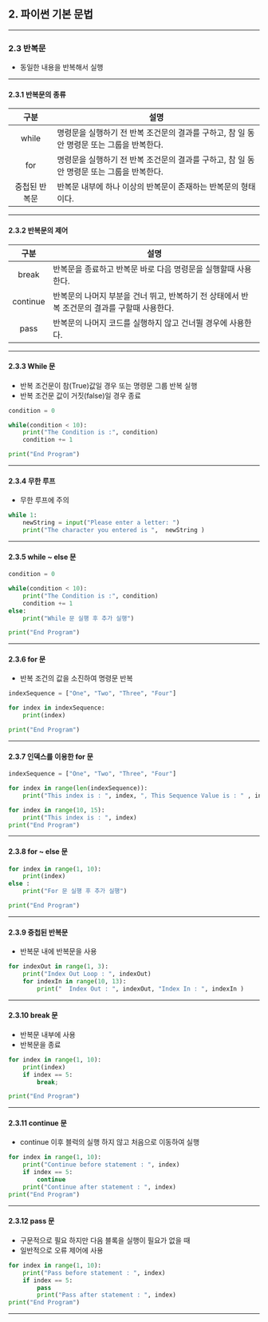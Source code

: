 ## 2. 파이썬 기본 문법
 - - - 
### 2.3  반복문

 - 동일한 내용을 반복해서 실행 
- - -
#### 2.3.1 반복문의 종류

|    구분    | 설명 |
|:--------:|----|
|  while   | 	명령문을 실행하기 전 반복 조건문의 결과를 구하고, 참 일 동안 명령문 또는 그룹을 반복한다. |
|   for    | 	명령문을 실행하기 전 반복 조건문의 결과를 구하고, 참 일 동안 명령문 또는 그룹을 반복한다. |
| 중첩된 반복문  | 	반복문 내부에 하나 이상의 반복문이 존재하는 반복문의 형태이다.  |

- - - 
#### 2.3.2 반복문의 제어
 |      구분      | 설명 |
|:------------:|----|
|    break     | 	반복문을 종료하고 반복문 바로 다음 명령문을 실행할때 사용한다. |
| continue     | 	반복문의 나머지 부분을 건너 뛰고, 반복하기 전 상태에서 반복 조건문의 결과를 구할때 사용한다. |
|     pass     | 	반복문의 나머지 코드를 실행하지 않고 건너뛸 경우에 사용한다.   |
- - -
#### 2.3.3 While 문 

- 반복 조건문이 참(True)값일 경우 또는 명령문 그룹 반복 실행 
- 반복 조건문 값이 거짓(false)일 경우 종료
```python
condition = 0

while(condition < 10):
    print("The Condition is :", condition)
    condition += 1

print("End Program")
```
- - -
#### 2.3.4 무한 루프 
- 무한 루프에 주의
```python
while 1:
    newString = input("Please enter a letter: ")
    print("The character you entered is ",  newString )
```
- - -

#### 2.3.5 while ~ else 문 
```python
condition = 0

while(condition < 10):
    print("The Condition is :", condition)
    condition += 1
else:
    print("While 문 실행 후 추가 실행")

print("End Program")
```
- - -
#### 2.3.6 for 문 

 - 반복 조건의 값을 소진하여 명령문 반복
```python
indexSequence = ["One", "Two", "Three", "Four"]

for index in indexSequence:
    print(index)

print("End Program")
```
- - - 
#### 2.3.7 인덱스를 이용한 for 문 
```python
indexSequence = ["One", "Two", "Three", "Four"]

for index in range(len(indexSequence)):
    print("This index is : ", index, ", This Sequence Value is : " , indexSequence[index])

for index in range(10, 15):
    print("This index is : ", index)
print("End Program")
```
- - -
#### 2.3.8 for ~ else 문 
```python
for index in range(1, 10):
    print(index)
else :
    print("For 문 실행 후 추가 실행")

print("End Program")

```
- - - 
#### 2.3.9 중첩된 반복문 
- 반복문 내에 반복문을 사용
```python
for indexOut in range(1, 3):
    print("Index Out Loop : ", indexOut)
    for indexIn in range(10, 13):
        print("  Index Out : ", indexOut, "Index In : ", indexIn )
```
- - - 
#### 2.3.10 break 문 
 - 반복문 내부에 사용
 - 반복문을 종료 
```python
for index in range(1, 10):
    print(index)
    if index == 5:
        break;

print("End Program")
```
- - - 
#### 2.3.11 continue 문
- continue 이후 블럭의 실행 하지 않고 처음으로 이동하여 실행 
```python
for index in range(1, 10):
    print("Continue before statement : ", index)
    if index == 5:
        continue
    print("Continue after statement : ", index)
print("End Program")
```
- - -
#### 2.3.12 pass 문 
- 구문적으로 필요 하지만 다음 블록을 실행이 필요가 없을 때
- 일반적으로 오류 제어에 사용
```python
for index in range(1, 10):
    print("Pass before statement : ", index)
    if index == 5:
        pass
        print("Pass after statement : ", index)
print("End Program")
```
- - -
